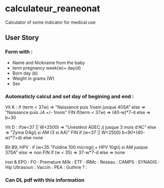 # calculateur_reaneonat
Calculator of some indicator for medical use


## User Story

### Form with :
- Name and Nickname from the baby
- term pregnancy week(w)+ day(d)
- Born day (b)
- Weight in grams (W)
- Sex

### Automaticly calcul and set day of begining and end : 

Vit K : if (term < 37w) => "Naissance puis 1/sem jusque 40SA" else => "Naissance puis J4 +/- 1mois" FIN if(term < 37w) => (40-w)*7-d else => b+30

Vit D : if(w<37 || W<2500) => "Uvestérol ADEC /j jusque 3 mois d'AC" else => "Zyma D4g/j si AM (3 si AA)" FIN if (w<37 || W<2500) b+90+(40-w)*7+d) else none

Bit B9, HPV : if (w<35 "Foldine 100 microg/j + HPV 10gt/j si AM jusque 37SA" else => non FIN if (w < 35) => 37-w*7-d else => none

iron & EPO :
FO :
Premature Milk :
ETF : 
IRMc :
Reseau : 
CAMPS : 
SYNAGIS :
Hip Ultrasoun :
Vaccin :
PEA :
Guthrie ?  :

### Can DL pdf with this information
